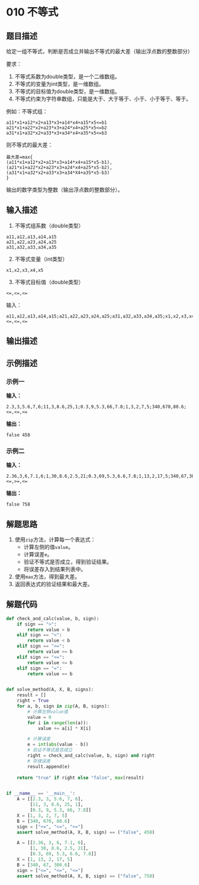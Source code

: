# 010 不等式

## 题目描述

给定一组不等式，判断是否成立并输出不等式的最大差（输出浮点数的整数部分）

要求：
1. 不等式系数为double类型，是一个二维数组。
2. 不等式的变量为int类型，是一维数组。
3. 不等式的目标值为double类型，是一维数组。
4. 不等式约束为字符串数组，只能是大于、大于等于、小于、小于等于、等于。

例如：不等式组： 
```text
a11*x1+a12*x2+a13*x3+a14*x4+a15*x5<=b1 
a21*x1+a22*x2+a23*x3+a24*x4+a25*x5<=b2 
a31*x1+a32*x2+a33*x3+a34*x4+a35*x5<=b3
```

则不等式的最大差：
```
最大差=max{
(a11*x1+a12*x2+a13*x3+a14*x4+a15*x5-b1),
(a21*x1+a22*x2+a23*x3+a24*x4+a25*x5-b2),
(a31*x1+a32*x2+a33*x3+a34*X4+a35*x5-b3)
}
```

输出的数字类型为整数（输出浮点数的整数部分）。

## 输入描述

1. 不等式组系数（double类型）
```text
a11,a12,a13,a14,a15
a21,a22,a23,a24,a25
a31,a32,a33,a34,a35
```   

2. 不等式变量（int类型）
```text
x1,x2,x3,x4,x5
```
   
3. 不等式目标值（double类型）
```text
<=,<=,<=
```   
   
输入：
```text
a11,a12,a13,a14,a15;a21,a22,a23,a24,a25;a31,a32,a33,a34,a35;x1,x2,x3,x4,x5;<=,<=,<=
```

## 输出描述

## 示例描述

### 示例一

**输入：**
```
2.3,3,5.6,7,6;11,3,8.6,25,1;0.3,9,5.3,66,7.8;1,3,2,7,5;340,670,80.6;<=,<=,<=
```

**输出：**
```
false 458
```

### 示例二

**输入：**
```
2.36,3,6,7.1,6;1,30,8.6,2.5,21;0.3,69,5.3,6.6,7.8;1,13,2,17,5;340,67,300.6;<=,>=,<=
```

**输出：**
```
false 758
```

## 解题思路

1. 使用`zip`方法，计算每一个表达式：
    - 计算左侧的值`value`。
    - 计算误差`e`。
    - 验证不等式是否成立，得到验证结果。
    - 将误差存入到结果列表中。
2. 使用`max`方法，得到最大差。    
3. 返回表达式的验证结果和最大差。

## 解题代码

```python
def check_and_calc(value, b, sign):
    if sign == ">":
        return value > b
    elif sign == "<":
        return value < b
    elif sign == ">=":
        return value >= b
    elif sign == "<=":
        return value <= b
    elif sign == "=":
        return value == b


def solve_method(A, X, B, signs):
    result = []
    right = True
    for a, b, sign in zip(A, B, signs):
        # 计算左侧value值
        value = 0
        for i in range(len(a)):
            value += a[i] * X[i]

        # 计算误差
        e = int(abs(value - b))
        # 验证不等式是否成立
        right = check_and_calc(value, b, sign) and right
        # 存储误差
        result.append(e)
    
    return "true" if right else "false", max(result)


if __name__ == '__main__':
    A = [[2.3, 3, 5.6, 7, 6],
         [11, 3, 8.6, 25, 1],
         [0.3, 9, 5.3, 66, 7.8]]
    X = [1, 3, 2, 7, 5]
    B = [340, 670, 80.6]
    sign = ["<=", "<=", "<="]
    assert solve_method(A, X, B, sign) == ("false", 458)

    A = [[2.36, 3, 6, 7.1, 6],
         [1, 30, 8.6, 2.5, 21],
         [0.3, 69, 5.3, 6.6, 7.8]]
    X = [1, 13, 2, 17, 5]
    B = [340, 67, 300.6]
    sign = ["<=", "<=", "<="]
    assert solve_method(A, X, B, sign) == ("false", 758)
```


